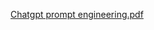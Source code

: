 [Chatgpt prompt engineering.pdf](https://github.com/user-attachments/files/16321852/Chatgpt.prompt.engineering.pdf)
